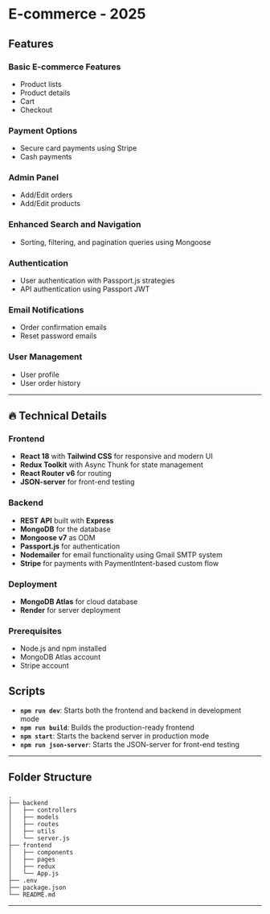 # E-commerce - 2025

## Features

### Basic E-commerce Features
- Product lists
- Product details
- Cart
- Checkout

### Payment Options
- Secure card payments using Stripe
- Cash payments

### Admin Panel
- Add/Edit orders
- Add/Edit products

### Enhanced Search and Navigation
- Sorting, filtering, and pagination queries using Mongoose

### Authentication
- User authentication with Passport.js strategies
- API authentication using Passport JWT

### Email Notifications
- Order confirmation emails
- Reset password emails

### User Management
- User profile
- User order history

---

## 🔥 Technical Details

### Frontend
- **React 18** with **Tailwind CSS** for responsive and modern UI
- **Redux Toolkit** with Async Thunk for state management
- **React Router v6** for routing
- **JSON-server** for front-end testing

### Backend
- **REST API** built with **Express**
- **MongoDB** for the database
- **Mongoose v7** as ODM
- **Passport.js** for authentication
- **Nodemailer** for email functionality using Gmail SMTP system
- **Stripe** for payments with PaymentIntent-based custom flow

### Deployment
- **MongoDB Atlas** for cloud database
- **Render** for server deployment

### Prerequisites
- Node.js and npm installed
- MongoDB Atlas account
- Stripe account

## Scripts
- **`npm run dev`**: Starts both the frontend and backend in development mode
- **`npm run build`**: Builds the production-ready frontend
- **`npm start`**: Starts the backend server in production mode
- **`npm run json-server`**: Starts the JSON-server for front-end testing

---

## Folder Structure
```plaintext
.
├── backend
│   ├── controllers
│   ├── models
│   ├── routes
│   ├── utils
│   └── server.js
├── frontend
│   ├── components
│   ├── pages
│   ├── redux
│   └── App.js
├── .env
├── package.json
└── README.md
```

---



